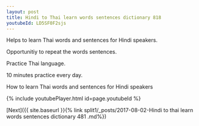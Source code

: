 ```yaml
---
layout: post
title: Hindi to Thai learn words sentences dictionary 818 
youtubeId: LD5SF0F2sjs
---
```

 
 
Helps to learn Thai words and sentences for Hindi speakers.

Opportunitiy to repeat the words sentences. 

Practice Thai language. 
 
10 minutes practice every day. 
 
How to learn Thai words and sentences for Hindi speakers 
 
{% include youtubePlayer.html id=page.youtubeId %}
 
 
[Next]({{ site.baseurl }}{% link  split1/_posts/2017-08-02-Hindi to thai learn words sentences dictionary 481 .md%})
 

